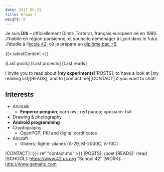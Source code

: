 ```yaml
---
date: 2017-06-21
title: Kraaa !
weight: 0
---
```


Je suis **Diti** – officiellement Dimtri Torterat, français européen né en 1990.
J’habite en région parisienne, et souhaite déménager à Lyon dans le futur.
J’étudie à l’[école 42](https://www.42.fr/), où je prépare un [diplôme bac +5](http://metiers.internet.gouv.fr/formation/1001117).

<!-- Sur internet, personne ne sait que je suis un manchot. -->

{{< latestContent >}}


[Last posts] [Last projects] [Last reads]

I invite you to read about [**my experiments**][POSTS],
to have a look at [my reading list][READS],
and to [contact me][CONTACT] if you want to chat!

Interests
---------

* Animals
  * **Emperor penguin**; barn owl; red panda; opossum; bat
* Drawing & photography
* **Android programming**
* Cryptography
  * OpenPGP; PKI and digital certificates
* Aircraft
  * Gliders; fighter planes (A-29, M-2000C, A-10C)


[CONTACT]: {{< ref "contact.md" >}}
[POSTS]: /post
[READS]: /read
[SCHOOL]: https://www.42.us.org "School 42"
[WORK]: http://www.gemalto.com
